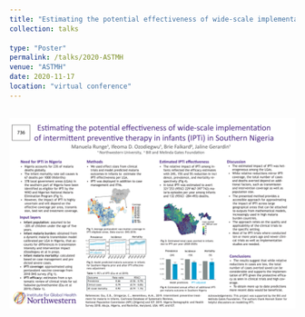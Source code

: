 ```yaml
---
title: "Estimating the potential effectiveness of wide-scale implementation of intermittent preventive therapy in infants in Southern Nigeria"
collection: talks

type: "Poster"
permalink: /talks/2020-ASTMH
venue: "ASTMH"
date: 2020-11-17
location: "virtual conference"
---
```




<br/><img src='/images/astmh_2020_ipti_mrunge.png'>